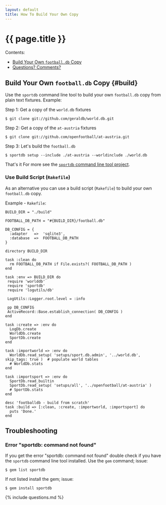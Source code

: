 ```yaml
---
layout: default
title: How To Build Your Own Copy
---
```


# {{ page.title }}

<div class="toc" markdown="1">
Contents:

* [Build Your Own `football.db` Copy](#build)
* [Questions? Comments?](#questions)
</div>



## Build Your Own `football.db` Copy {#build}

Use the `sportdb` command line tool to build your own `football.db` copy from plain text fixtures.
Example:

Step 1:  Get a copy of the `world.db` fixtures

    $ git clone git://github.com/geraldb/world.db.git

Step 2:  Get a copy of the `at-austria` fixtures

    $ git clone git://github.com/openfootball/at-austria.git

Step 3:  Let's build the `football.db`

    $ sportdb setup --include ./at-austria --worldinclude ./world.db

That's it For more see the [`sportdb` command line tool project](https://github.com/geraldb/sport.db.ruby).


### Use Build Script (`Rakefile`)

As an alternative you can use a build script (`Rakefile`) to build your own `football.db` copy.

Example - `Rakefile`:

~~~
BUILD_DIR = "./build"
  
FOOTBALL_DB_PATH = "#{BUILD_DIR}/football.db"

DB_CONFIG = {
  :adapter   =>  'sqlite3',
  :database  =>  FOOTBALL_DB_PATH
}

directory BUILD_DIR

task :clean do
  rm FOOTBALL_DB_PATH if File.exists?( FOOTBALL_DB_PATH )
end

task :env => BUILD_DIR do
 require 'worlddb'  
 require 'sportdb'
 require 'logutils/db'

 LogUtils::Logger.root.level = :info

 pp DB_CONFIG
 ActiveRecord::Base.establish_connection( DB_CONFIG )
end

task :create => :env do
  LogDb.create
  WorldDb.create
  SportDb.create
end
  
task :importworld => :env do
  WorldDb.read_setup( 'setups/sport.db.admin', '../world.db', skip_tags: true )  # populate world tables
  # WorldDb.stats
end

task :importsport => :env do
  SportDb.read_builtin
  SportDb.read_setup( 'setups/all', '../openfootball/at-austria' )
  # SportDb.stats
end

desc 'footballdb - build from scratch'
task :build => [:clean, :create, :importworld, :importsport] do
  puts 'Done.'
end 
~~~


## Troubleshooting

### Error "sportdb: command not found"

If you get the error "sportdb: command not found" double check if you have the `sportdb` command line tool installed.
Use the `gem` command; issue:

    $ gem list sportdb
    
If not listed install the gem; issue:

    $ gem install sportdb



{% include questions.md %}
